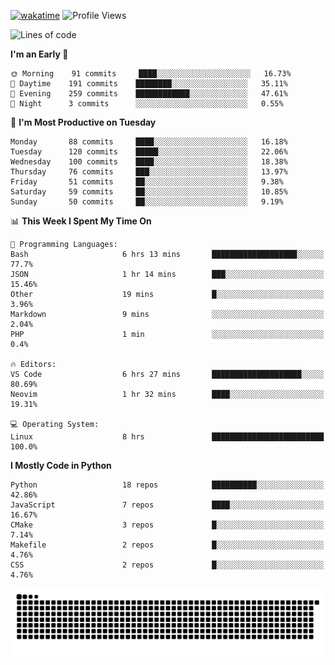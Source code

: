 [![wakatime](https://wakatime.com/badge/user/b920b284-3cde-4cd4-b72e-f7f22d050b16.svg)](https://wakatime.com/@b920b284-3cde-4cd4-b72e-f7f22d050b16)
![Profile Views](http://img.shields.io/badge/Profile%20Views-4586-blue)
<!--START_SECTION:waka-->
![Lines of code](https://img.shields.io/badge/From%20Hello%20World%20I%27ve%20Written--644%20Thousand%20lines%20of%20code-blue)

**I'm an Early 🐤** 

```text
🌞 Morning    91 commits     ████░░░░░░░░░░░░░░░░░░░░░   16.73% 
🌆 Daytime    191 commits    ████████░░░░░░░░░░░░░░░░░   35.11% 
🌃 Evening    259 commits    ████████████░░░░░░░░░░░░░   47.61% 
🌙 Night      3 commits      ░░░░░░░░░░░░░░░░░░░░░░░░░   0.55%

```
📅 **I'm Most Productive on Tuesday** 

```text
Monday       88 commits     ████░░░░░░░░░░░░░░░░░░░░░   16.18% 
Tuesday      120 commits    █████░░░░░░░░░░░░░░░░░░░░   22.06% 
Wednesday    100 commits    ████░░░░░░░░░░░░░░░░░░░░░   18.38% 
Thursday     76 commits     ███░░░░░░░░░░░░░░░░░░░░░░   13.97% 
Friday       51 commits     ██░░░░░░░░░░░░░░░░░░░░░░░   9.38% 
Saturday     59 commits     ██░░░░░░░░░░░░░░░░░░░░░░░   10.85% 
Sunday       50 commits     ██░░░░░░░░░░░░░░░░░░░░░░░   9.19%

```


📊 **This Week I Spent My Time On** 

```text
💬 Programming Languages: 
Bash                     6 hrs 13 mins       ███████████████████░░░░░░   77.7% 
JSON                     1 hr 14 mins        ███░░░░░░░░░░░░░░░░░░░░░░   15.46% 
Other                    19 mins             █░░░░░░░░░░░░░░░░░░░░░░░░   3.96% 
Markdown                 9 mins              ░░░░░░░░░░░░░░░░░░░░░░░░░   2.04% 
PHP                      1 min               ░░░░░░░░░░░░░░░░░░░░░░░░░   0.4%

🔥 Editors: 
VS Code                  6 hrs 27 mins       ████████████████████░░░░░   80.69% 
Neovim                   1 hr 32 mins        ████░░░░░░░░░░░░░░░░░░░░░   19.31%

💻 Operating System: 
Linux                    8 hrs               █████████████████████████   100.0%

```

**I Mostly Code in Python** 

```text
Python                   18 repos            ██████████░░░░░░░░░░░░░░░   42.86% 
JavaScript               7 repos             ████░░░░░░░░░░░░░░░░░░░░░   16.67% 
CMake                    3 repos             █░░░░░░░░░░░░░░░░░░░░░░░░   7.14% 
Makefile                 2 repos             █░░░░░░░░░░░░░░░░░░░░░░░░   4.76% 
CSS                      2 repos             █░░░░░░░░░░░░░░░░░░░░░░░░   4.76%

```



<!--END_SECTION:waka-->
![Snake animation](https://raw.githubusercontent.com/timmypidashev/timmypidashev/main/commits.svg)
